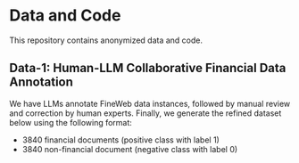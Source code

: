 # Data and Code
This repository contains anonymized data and code. 

## Data-1: Human-LLM Collaborative Financial Data Annotation
We have LLMs annotate FineWeb data instances, followed by manual review and correction by human experts. Finally, we generate the refined dataset below using the following format:
 - 3840 financial documents (positive class with label 1)
 - 3840 non-financial document (negative class with label 0)


